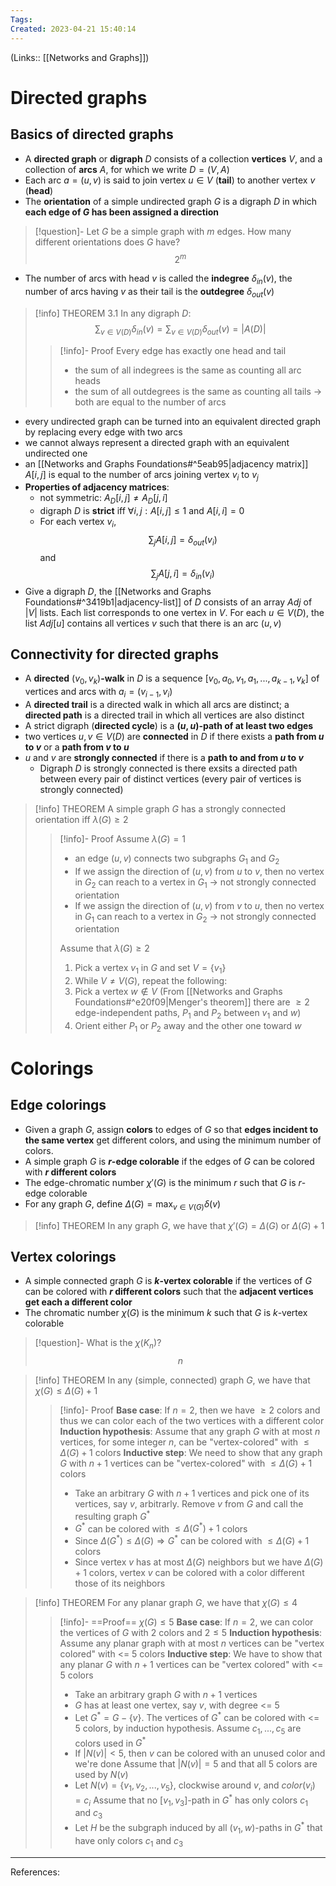 ```yaml
---
Tags: 
Created: 2023-04-21 15:40:14
---
```

(Links:: [[Networks and Graphs]])
# Directed graphs
## Basics of directed graphs 
- A **directed graph** or **digraph** $D$ consists of a collection **vertices** $V$, and a collection of **arcs** $A$, for which we write $D=(V,A)$
- Each arc $a=(u,v)$ is said to join vertex $u\in V$ (**tail**) to another vertex $v$ (**head**)
- The **orientation** of a simple undirected graph $G$ is a digraph $D$ in which **each edge of $G$ has been assigned a direction** 

> [!question]- Let $G$ be a simple graph with $m$ edges. How many different orientations does $G$ have?
> $$2^m$$


- The number of arcs with head $v$ is called the **indegree** $\delta_{in}(v)$, the number of arcs having $v$ as their tail is the **outdegree** $\delta_{out}(v)$

> [!info] THEOREM 3.1
> In any digraph $D$: $$\sum_{v\in V(D)}\delta_{in}(v)=\sum_{v \in V(D)}\delta_{out}(v)=|A(D)|$$
> > [!info]- Proof
> > Every edge has exactly one head and tail
> > - the sum of all indegrees is the same as counting all arc heads
> > - the sum of all outdegrees is the same as counting all tails
> > -> both are equal to the number of arcs

- every undirected graph can be turned into an equivalent directed graph by replacing every edge with two arcs
- we cannot always represent a directed graph with an equivalent undirected one
- an [[Networks and Graphs Foundations#^5eab95|adjacency matrix]] $A[i,j]$ is equal to the number of arcs joining vertex $v_i$ to $v_j$
- **Properties of adjacency matrices**:
	- not symmetric: $A_D[i,j]\neq A_D[j,i]$
	- digraph $D$ is **strict** iff $\forall i,j:A[i,j]\leq 1$ and $A[i,i]=0$
	- For each vertex $v_i$, $$\sum_jA[i,j]=\delta_{out}(v_i)$$ and $$\sum_jA[j,i]=\delta_{in}(v_i)$$
- Give a digraph $D$, the [[Networks and Graphs Foundations#^3419b1|adjacency-list]] of $D$ consists of an array $Adj$ of $|V|$ lists. Each list corresponds to one vertex in $V$. For each $u\in V(D)$, the list $Adj[u]$ contains all vertices $v$ such that there is an arc $(u,v)$
## Connectivity for directed graphs
- A **directed** $(v_0,v_k)$**-walk** in $D$ is a sequence $[v_0,a_0,v_1,a_1,...,a_{k-1},v_k]$ of vertices and arcs with $a_i=(v_{i-1},v_i)$
- A **directed trail** is a directed walk in which all arcs are distinct; a **directed path** is a directed trail in which all vertices are also distinct
- A strict digraph (**directed cycle**) is a **$(u,u)$-path of at least two edges**
- two vertices $u,v \in V(D)$ are **connected** in $D$ if there exists a **path from $u$ to $v$** or a **path from $v$ to $u$**
- $u$ and $v$ are **strongly connected** if there is a **path to and from $u$ to $v$**
	- Digraph $D$ is strongly connected is there exsits a directed path between every pair of distinct vertices (every pair of vertices is strongly connected)

> [!info] THEOREM
> A simple graph $G$ has a strongly connected orientation iff $\lambda(G) \geq 2$
> > [!info]- Proof
> > Assume $\lambda(G)=1$
> > - an edge $(u,v)$ connects two subgraphs $G_1$ and $G_2$
> > - If we assign the direction of $(u,v)$ from $u$ to $v$, then no vertex in $G_2$ can reach to a vertex in $G_1$ -> not strongly connected orientation
> > - If we assign the direction of $(u,v)$ from $v$ to $u$, then no vertex in $G_1$ can reach to a vertex in $G_2$ -> not strongly connected orientation
> > 
> > Assume that $\lambda(G)\geq 2$
> > 1. Pick a vertex $v_1$ in $G$ and set $V=\{v_1\}$
> > 2. While $V\neq V(G)$, repeat the following:
> > 3. Pick a vertex $w\not \in V$ (From [[Networks and Graphs Foundations#^e20f09|Menger's theorem]] there are $\geq 2$ edge-independent paths, $P_1$ and $P_2$ between $v_1$ and $w$)
> > 4. Orient either $P_1$ or $P_2$ away and the other one toward $w$

# Colorings
## Edge colorings
- Given a graph $G$, assign **colors** to edges of $G$ so that **edges incident to the same vertex** get different colors, and using the minimum number of colors.
- A simple graph $G$ is **$r$-edge colorable** if the edges of $G$ can be colored with **$r$ different colors**
- The edge-chromatic number $\chi'(G)$ is the minimum $r$ such that $G$ is $r$-edge colorable
- For any graph $G$, define $\Delta (G)=\text{max}_{v\in V(G)}\delta(v)$

> [!info] THEOREM
> In any graph $G$, we have that $\chi'(G)=\Delta(G)$ or $\Delta(G)+1$

## Vertex colorings
- A simple connected graph $G$ is **$k$-vertex colorable** if the vertices of $G$ can be colored with **$r$ different colors** such that the **adjacent vertices get each a different color**
- The chromatic number $\chi(G)$ is the minimum $k$ such that $G$ is $k$-vertex colorable

> [!question]- What is the $\chi(K_n)$?
> $$n$$

> [!info] THEOREM
> In any (simple, connected) graph $G$, we have that $\chi(G)\leq \Delta(G)+1$
> > [!info]- Proof 
> > **Base case**: If $n=2$, then we have $\geq 2$ colors and thus we can color each of the two vertices with a different color
> > **Induction hypothesis**: Assume that any graph $G$ with at most $n$ vertices, for some integer $n$, can be "vertex-colored" with $\leq \Delta(G)+1$ colors
> > **Inductive step**: We need to show that any graph $G$ with $n+1$ vertices can be "vertex-colored" with $\leq \Delta(G)+1$ colors
> > - Take an arbitrary $G$ with $n+1$ vertices and pick one of its vertices, say $v$, arbitrarly. Remove $v$ from $G$ and call the resulting graph $G^*$
> > - $G^*$ can be colored with $\leq \Delta(G^*)+1$ colors
> > - Since $\Delta(G^*)\leq\Delta(G)\Rightarrow G^*$ can be colored with $\leq\Delta(G)+1$ colors
> > - Since vertex $v$ has at most $\Delta(G)$ neighbors but we have $\Delta(G)+1$ colors, vertex $v$ can be colored with a color different those of its neighbors

> [!info] THEOREM
> For any planar graph $G$, we have that $\chi(G)\leq 4$
> > [!info]- ==Proof== $\chi(G)\leq 5$
> > **Base case**: If $n=2$, we can color the vertices of $G$ with 2 colors and $2 \leq 5$
> > **Induction hypothesis**: Assume any planar graph with at most $n$ vertices can be "vertex colored" with <= 5 colors
> > **Inductive step**: We have to show that any planar $G$ with $n+1$ vertices can be "vertex colored" with <= 5 colors
> > - Take an arbitrary graph $G$ with $n+1$ vertices
> > - $G$ has at least one vertex, say $v$, with degree <= 5
> > - Let $G^*=G-\{v\}$. The vertices of $G^*$ can be colored with <= 5 colors, by induction hypothesis. Assume $c_1,...,c_5$ are colors used in $G^*$
> > - If $|N(v)|<5$, then $v$ can be colored with an unused color and we're done
> > Assume that $|N(v)|=5$ and that all 5 colors are used by $N(v)$
> > - Let $N(v)=\{v_1,v_2,...,v_5\}$, clockwise around $v$, and $color (v_i)=c_i$
> > Assume that no $[v_1,v_3]$-path in $G^*$ has only colors $c_1$ and $c_3$
> > - Let $H$ be the subgraph induced by all $(v_1,w)$-paths in $G^*$ that have only colors $c_1$ and $c_3$

---
References: